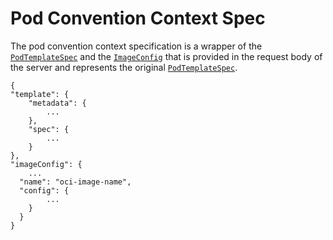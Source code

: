 # Pod Convention Context Spec

The pod convention context specification is a wrapper of the [`PodTemplateSpec`](https://kubernetes.io/docs/reference/kubernetes-api/workload-resources/pod-template-v1/#PodTemplateSpec) and the [`ImageConfig`](image-config.md) that is provided in the request body of the server and represents the original [`PodTemplateSpec`](https://kubernetes.io/docs/reference/kubernetes-api/workload-resources/pod-template-v1/#PodTemplateSpec).

```
{
"template": {
    "metadata": {
        ...
    },
    "spec": {
        ...
    }
},
"imageConfig": {
    ...
  "name": "oci-image-name",
  "config": {
        ...
    }
  }
}
```
